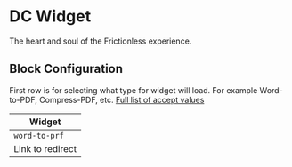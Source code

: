 # DC Widget

The heart and soul of the Frictionless experience.
## Block Configuration 
First row is for selecting what type for widget will load. For example Word-to-PDF, Compress-PDF, etc. [Full list of accept values](https://git.corp.adobe.com/dc/dc-hosted#parameters)

| Widget            |
| ----------------- |
| `word-to-prf`     |
| Link to redirect  |
